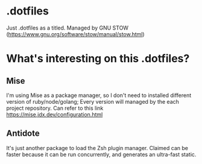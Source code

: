 # .dotfiles
Just .dotfiles as a titled. Managed by GNU STOW (https://www.gnu.org/software/stow/manual/stow.html)

# What's interesting on this .dotfiles?

## Mise 
I'm using Mise as a package manager, so I don't need to installed different version of ruby/node/golang; Every version will managed by the each project repository. 
Can refer to this link https://mise.jdx.dev/configuration.html

## Antidote
It's just another package to load the Zsh plugin manager. Claimed can be faster because it can be run concurrently, and generates an ultra-fast static.


